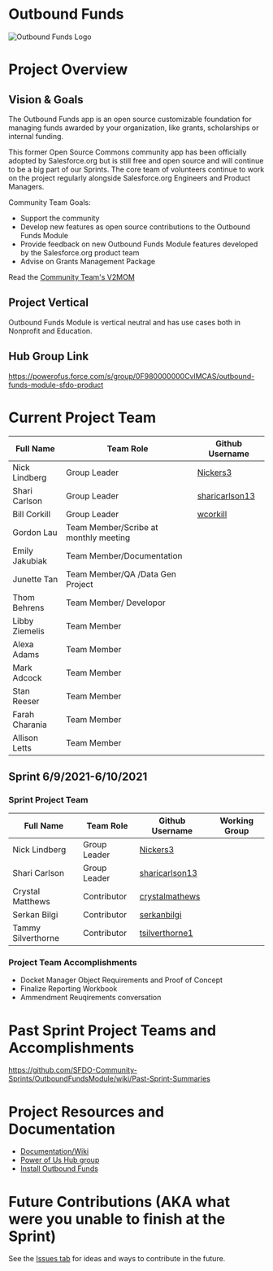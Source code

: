 # Outbound Funds

![Outbound Funds Logo](https://github.com/SalesforceFoundation/OutboundFundsModule/blob/master/images/Outbound%20Funds%20OSC%20Logo%20250x250.png)


# Project Overview
## Vision & Goals
The Outbound Funds app is an open source customizable foundation for managing funds awarded by your organization, like grants, scholarships or internal funding. 

This former Open Source Commons community app has been officially adopted by Salesforce.org but is still free and open source and will continue to be a big part of our Sprints. The core team of volunteers continue to work on the project regularly alongside Salesforce.org Engineers and Product Managers.

Community Team Goals:
* Support the community
* Develop new features as open source contributions to the Outbound Funds Module
* Provide feedback on new Outbound Funds Module features developed by the Salesforce.org product team
* Advise on Grants Management Package

Read the [Community Team's V2MOM](https://github.com/SFDO-Community-Sprints/OutboundFundsModule/wiki/DRAFT---Outbound-Funds-Community-Team-V2MOM)

## Project Vertical
Outbound Funds Module is vertical neutral and has use cases both in Nonprofit and Education. 

## Hub Group Link
https://powerofus.force.com/s/group/0F980000000CvlMCAS/outbound-funds-module-sfdo-product

# Current Project Team

Full Name            | Team Role     | Github Username                                   
------------         | ------------- | -------------                                      
Nick Lindberg   | Group Leader  | [Nickers3](https://github.com/Nickers3)  
Shari Carlson   | Group Leader  | [sharicarlson13](https://github.com/sharicarlson13) 
Bill Corkill   | Group Leader  | [wcorkill](https://github.com/wcorkill) 
Gordon Lau  | Team Member/Scribe at monthly meeting  |                                               
Emily Jakubiak  | Team Member/Documentation  |                                         
Junette Tan  | Team Member/QA /Data Gen Project |                                               
Thom Behrens  | Team Member/ Developor  |                                   
Libby Ziemelis  | Team Member  |          
Alexa Adams | Team Member  |                 
Mark Adcock | Team Member  |               
Stan Reeser | Team Member  |          
Farah Charania | Team Member  |                 
Allison Letts | Team Member  |         


## Sprint 6/9/2021-6/10/2021

### Sprint Project Team

Full Name            | Team Role     | Github Username                                    | Working Group 
------------         | ------------- | -------------                                      |-------------   
Nick Lindberg   | Group Leader  | [Nickers3](https://github.com/Nickers3)     | 
Shari Carlson   | Group Leader  | [sharicarlson13](https://github.com/sharicarlson13)     | 
Crystal Matthews   | Contributor   |    [crystalmathews](https://github.com/crystalmathews)          | 
Serkan Bilgi   | Contributor   |    [serkanbilgi](https://github.com/serkanbilgi)          | 
Tammy Silverthorne   | Contributor   |    [tsilverthorne1](https://github.com/tsilverthorne1)          | 

### Project Team Accomplishments
* Docket Manager Object Requirements and Proof of Concept
* Finalize Reporting Workbook
* Ammendment Reuqirements conversation

# Past Sprint Project Teams and Accomplishments
https://github.com/SFDO-Community-Sprints/OutboundFundsModule/wiki/Past-Sprint-Summaries

# Project Resources and Documentation
-   [Documentation/Wiki](https://github.com/SalesforceFoundation/OutboundFundsModule/wiki)
-   [Power of Us Hub group](https://powerofus.force.com/s/group/0F980000000CvlMCAS/community-project-outbound-funds)
-   [Install Outbound Funds](https://install.salesforce.org/products/outbound-funds)

# Future Contributions (AKA what were you unable to finish at the Sprint)
See the [Issues tab](https://github.com/SFDO-Community-Sprints/OutboundFundsModule/issues) for ideas and ways to contribute in the future. 



